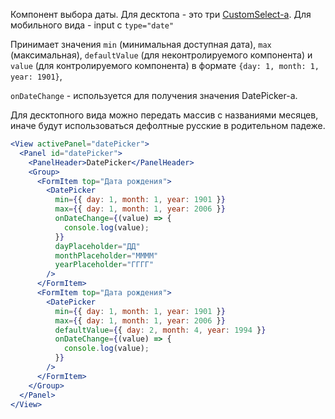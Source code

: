 Компонент выбора даты. Для десктопа - это три [CustomSelect-a](#!/CustomSelect). Для мобильного вида - input c `type="date"`

Принимает значения `min` (минимальная доступная дата), `max` (максимальная), `defaultValue` (для неконтролируемого компонента) и `value` (для контролируемого компонента) в формате `{day: 1, month: 1, year: 1901}`,

`onDateChange` - используется для получения значения DatePicker-а.

Для десктопного вида можно передать массив с названиями месяцев, иначе будут использоваться дефолтные русские в родительном падеже.

```jsx
<View activePanel="datePicker">
  <Panel id="datePicker">
    <PanelHeader>DatePicker</PanelHeader>
    <Group>
      <FormItem top="Дата рождения">
        <DatePicker
          min={{ day: 1, month: 1, year: 1901 }}
          max={{ day: 1, month: 1, year: 2006 }}
          onDateChange={(value) => {
            console.log(value);
          }}
          dayPlaceholder="ДД"
          monthPlaceholder="ММММ"
          yearPlaceholder="ГГГГ"
        />
      </FormItem>
      <FormItem top="Дата рождения">
        <DatePicker
          min={{ day: 1, month: 1, year: 1901 }}
          max={{ day: 1, month: 1, year: 2006 }}
          defaultValue={{ day: 2, month: 4, year: 1994 }}
          onDateChange={(value) => {
            console.log(value);
          }}
        />
      </FormItem>
    </Group>
  </Panel>
</View>
```
